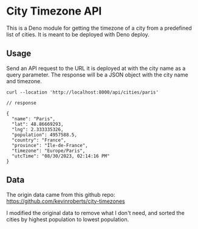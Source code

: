 # City Timezone API

This is a Deno module for getting the timezone of a city from a predefined list of cities. It is meant to be deployed with Deno deploy.

## Usage

Send an API request to the URL it is deployed at with the city name as a query parameter. The response will be a JSON object with the city name and timezone.

```
curl --location 'http://localhost:8000/api/cities/paris'

// response

{
  "name": "Paris",
  "lat": 48.86669293,
  "lng": 2.333335326,
  "population": 4957588.5,
  "country": "France",
  "province": "Île-de-France",
  "timezone": "Europe/Paris",
  "utcTime": "08/30/2023, 02:14:16 PM"
}
```

## Data

The origin data came from this github repo: https://github.com/kevinroberts/city-timezones

I modified the original data to remove what I don't need, and sorted the cities by highest population to lowest population.
